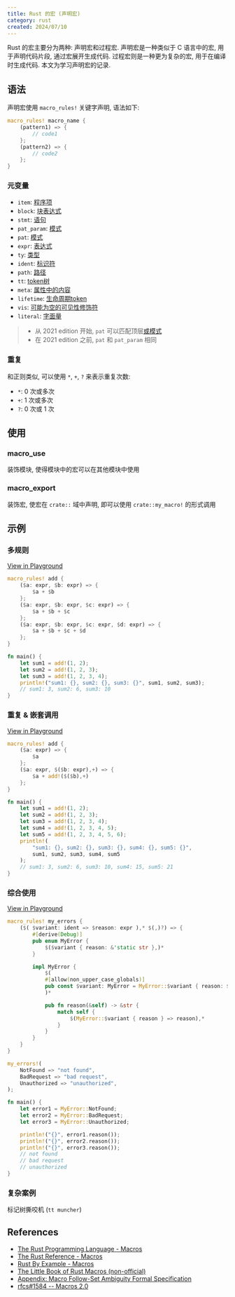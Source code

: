 ```yaml
---
title: Rust 的宏 (声明宏)
category: rust
created: 2024/07/10
---
```


Rust 的宏主要分为两种: 声明宏和过程宏. 声明宏是一种类似于 C 语言中的宏, 用于声明代码片段, 通过宏展开生成代码. 过程宏则是一种更为复杂的宏, 用于在编译时生成代码. 本文为学习声明宏的记录.

## 语法

声明宏使用 `macro_rules!` 关键字声明, 语法如下:

```rust
macro_rules! macro_name {
    (pattern1) => {
        // code1
    };
    (pattern2) => {
        // code2
    };
}
```

### 元变量

- `item`: [程序项](https://rustwiki.org/en/reference/items.html)
- `block`: [块表达式](https://rustwiki.org/en/reference/expressions/block-expr.html)
- `stmt`: [语句](https://rustwiki.org/en/reference/statements.html)
- `pat_param`: [模式](https://rustwiki.org/en/reference/patterns.html)
- `pat`: [模式](https://rustwiki.org/en/reference/patterns.html)
- `expr`: [表达式](https://rustwiki.org/en/reference/expressions.html)
- `ty`: [类型](https://rustwiki.org/en/reference/types.html#type-expressions)
- `ident`: [标识符](https://rustwiki.org/en/reference/identifiers.html)
- `path`: [路径](https://rustwiki.org/en/reference/paths.html#paths-in-types)
- `tt`: [token树](https://rustwiki.org/en/reference/macros.html#macro-invocation)
- `meta`: [属性中的内容](https://rustwiki.org/en/reference/attributes.html)
- `lifetime`: [生命周期token](https://rustwiki.org/en/reference/tokens.html#lifetimes-and-loop-labels)
- `vis`: [可能为空的可见性修饰符](https://rustwiki.org/en/reference/visibility-and-privacy.html)
- `literal`: [字面量](https://rustwiki.org/en/reference/expressions/literal-expr.html)

> - 从 2021 edition 开始, `pat` 可以匹配顶层[或模式](https://rustwiki.org/en/reference/patterns.html#or-patterns)
> - 在 2021 edition 之前, `pat` 和 `pat_param` 相同

### 重复

和正则类似, 可以使用 `*`, `+`, `?` 来表示重复次数:

- `*`: 0 次或多次
- `+`: 1 次或多次
- `?`: 0 次或 1 次

## 使用

### macro_use

装饰模块, 使得模块中的宏可以在其他模块中使用

### macro_export

装饰宏, 使宏在 `crate::` 域中声明, 即可以使用 `crate::my_macro!` 的形式调用

## 示例

### 多规则

[View in Playground](https://play.rust-lang.org/?version=stable&mode=debug&edition=2021&gist=25b557a57b0e0a801a03d14152a0c258)

```rust
macro_rules! add {
    ($a: expr, $b: expr) => {
        $a + $b
    };
    ($a: expr, $b: expr, $c: expr) => {
        $a + $b + $c
    };
    ($a: expr, $b: expr, $c: expr, $d: expr) => {
        $a + $b + $c + $d
    };
}

fn main() {
    let sum1 = add!(1, 2);
    let sum2 = add!(1, 2, 3);
    let sum3 = add!(1, 2, 3, 4);
    println!("sum1: {}, sum2: {}, sum3: {}", sum1, sum2, sum3);
    // sum1: 3, sum2: 6, sum3: 10
}
```

### 重复 & 嵌套调用

[View in Playground](https://play.rust-lang.org/?version=stable&mode=debug&edition=2021&gist=5801c3abc753b70a1ffebea275edd463)

```rust
macro_rules! add {
    ($a: expr) => {
        $a
    };
    ($a: expr, $($b: expr),+) => {
        $a + add!($($b),+)
    };
}

fn main() {
    let sum1 = add!(1, 2);
    let sum2 = add!(1, 2, 3);
    let sum3 = add!(1, 2, 3, 4);
    let sum4 = add!(1, 2, 3, 4, 5);
    let sum5 = add!(1, 2, 3, 4, 5, 6);
    println!(
        "sum1: {}, sum2: {}, sum3: {}, sum4: {}, sum5: {}",
        sum1, sum2, sum3, sum4, sum5
    );
    // sum1: 3, sum2: 6, sum3: 10, sum4: 15, sum5: 21
}
```

### 综合使用

[View in Playground](https://play.rust-lang.org/?version=stable&mode=debug&edition=2021&gist=821b1e8bc0651923c8c3b1445856d623)

```rust
macro_rules! my_errors {
    ($( $variant: ident => $reason: expr ),* $(,)?) => {
        #[derive(Debug)]
        pub enum MyError {
            $($variant { reason: &'static str },)*
        }

        impl MyError {
            $(
            #[allow(non_upper_case_globals)]
            pub const $variant: MyError = MyError::$variant { reason: $reason };
            )*

            pub fn reason(&self) -> &str {
                match self {
                    $(MyError::$variant { reason } => reason),*
                }
            }
        }
    }
}

my_errors!(
    NotFound => "not found",
    BadRequest => "bad request",
    Unauthorized => "unauthorized",
);

fn main() {
    let error1 = MyError::NotFound;
    let error2 = MyError::BadRequest;
    let error3 = MyError::Unauthorized;

    println!("{}", error1.reason());
    println!("{}", error2.reason());
    println!("{}", error3.reason());
    // not found
    // bad request
    // unauthorized
}
```

### 复杂案例

标记树撕咬机 (`tt muncher`)

## References

- [The Rust Programming Language - Macros](https://doc.rust-lang.org/book/ch19-06-macros.html)
- [The Rust Reference - Macros](https://doc.rust-lang.org/reference/macros.html)
- [Rust By Example - Macros](https://doc.rust-lang.org/stable/rust-by-example/macros.html)
- [The Little Book of Rust Macros (non-official)](https://veykril.github.io/tlborm/)
- [Appendix: Macro Follow-Set Ambiguity Formal Specification](https://rustwiki.org/en/reference/macro-ambiguity.html)
- [rfcs#1584 -- Macros 2.0](https://github.com/rust-lang/rfcs/blob/master/text/1584-macros.md)

